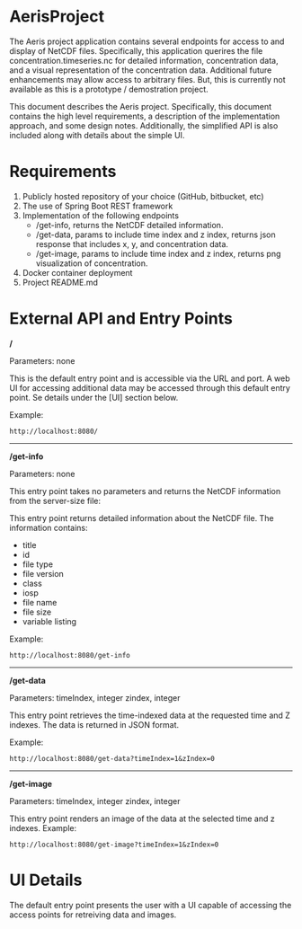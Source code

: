 # AerisProject

The Aeris project application contains several endpoints for access to and display of NetCDF files.
Specifically, this application querires the file concentration.timeseries.nc for detailed
information, concentration data, and a visual representation of the concentration data.
Additional future enhancements may allow access to arbitrary files.  But, this is currently
not available as this is a prototype / demostration project.

This document describes the Aeris project.  Specifically, this document contains the high level requirements, 
a description of the implementation approach, and some design notes.  Additionally, the simplified API is also
included along with details about the simple UI.

# Requirements

1. Publicly hosted repository of your choice (GitHub, bitbucket, etc) 
2. The use of Spring Boot REST framework 
3. Implementation of the following endpoints 
    - /get-info, returns the NetCDF detailed information. 
    - /get-data, params to include time index and z index, returns json response that 
    includes x, y, and concentration data. 
    - /get-image, params to include time index and z index, returns png visualization of 
    concentration. 
4. Docker container deployment 
5. Project README.md 

# External API and Entry Points

**/**

Parameters: none

This is the default entry point and is accessible via the URL and port.
A web UI for accessing additional data may be accessed through this default entry point.  Se details under the [UI] section below.

Example: 

`http://localhost:8080/`

---

**/get-info**

Parameters:  none

This entry point takes no parameters and returns the NetCDF information from the server-size file: 

This entry point returns detailed information about the NetCDF file.  The information contains:
- title
- id
- file type
- file version
- class
- iosp
- file name
- file size
- variable listing

Example:

`http://localhost:8080/get-info`

---

**/get-data**

Parameters:
    timeIndex, integer
    zindex, integer

This entry point retrieves the time-indexed data at the requested time and Z indexes.  The data is returned in JSON format.

Example:

`http://localhost:8080/get-data?timeIndex=1&zIndex=0`

---

**/get-image**

Parameters:
    timeIndex, integer
    zindex, integer

This entry point renders an image of the data at the selected time and z indexes.
Example:

`http://localhost:8080/get-image?timeIndex=1&zIndex=0`

# UI Details

The default entry point presents the user with a UI capable of accessing the access points for retreiving data and images.
